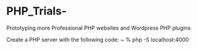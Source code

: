 # PHP_Trials-
Prototyping more Professional PHP websites and Wordpress PHP plugins

Create a PHP server with the following code: 
~ % php -S localhost:4000